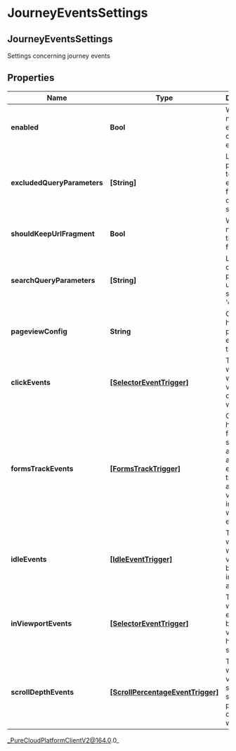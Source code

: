# JourneyEventsSettings

## JourneyEventsSettings
Settings concerning journey events

## Properties

|Name | Type | Description | Notes|
|------------ | ------------- | ------------- | -------------|
| **enabled** | **Bool** | Whether or not journey event collection is enabled. | [optional] |
| **excludedQueryParameters** | **[String]** | List of parameters to be excluded from the query string. | [optional] |
| **shouldKeepUrlFragment** | **Bool** | Whether or not to keep the URL fragment. | [optional] |
| **searchQueryParameters** | **[String]** | List of query parameters used for search (e.g. &#39;q&#39;). | [optional] |
| **pageviewConfig** | **String** | Controls how the pageview events are tracked. | [optional] |
| **clickEvents** | [**[SelectorEventTrigger]**](SelectorEventTrigger) | Tracks when and where a visitor clicks on a webpage. | [optional] |
| **formsTrackEvents** | [**[FormsTrackTrigger]**](FormsTrackTrigger) | Controls how the form submitted and form abandoned events are tracked after a visitor interacts with a form element. | [optional] |
| **idleEvents** | [**[IdleEventTrigger]**](IdleEventTrigger) | Tracks when and where a visitor becomes inactive on a webpage. | [optional] |
| **inViewportEvents** | [**[SelectorEventTrigger]**](SelectorEventTrigger) | Tracks when elements become visible or hidden on screen. | [optional] |
| **scrollDepthEvents** | [**[ScrollPercentageEventTrigger]**](ScrollPercentageEventTrigger) | Tracks when a visitor scrolls to a specific percentage of a webpage. | [optional] |



_PureCloudPlatformClientV2@164.0.0_
